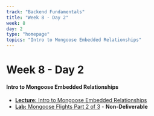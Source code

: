 ```yaml
---
track: "Backend Fundamentals"
title: "Week 8 - Day 2"
week: 8
day: 2
type: "homepage"
topics: "Intro to Mongoose Embedded Relationships"
---
```


# Week 8 - Day 2

#### Intro to Mongoose Embedded Relationships
- [**Lecture:** Intro to Mongoose Embedded Relationships](/backend-fundamentals/week-8/day-2/lecture-materials/intro-to-mongoose-embedded-relationships/)
- [**Lab:** Mongoose Flights Part 2 of 3](/backend-fundamentals/week-8/day-2/labs/mongoose-flights-part-2/) - **Non-Deliverable**

